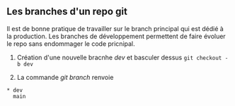 ## Les branches d'un repo git

Il est de bonne pratique de travailler sur le branch principal qui est dédié à la production.
Les branches de développement permettent de faire évoluer le repo sans endommager le code pricnipal.

1. Création d'une nouvelle bracnhe *dev* et basculer dessus
```git checkout -b dev```

2. La commande *git branch* renvoie
```
* dev
  main
```

